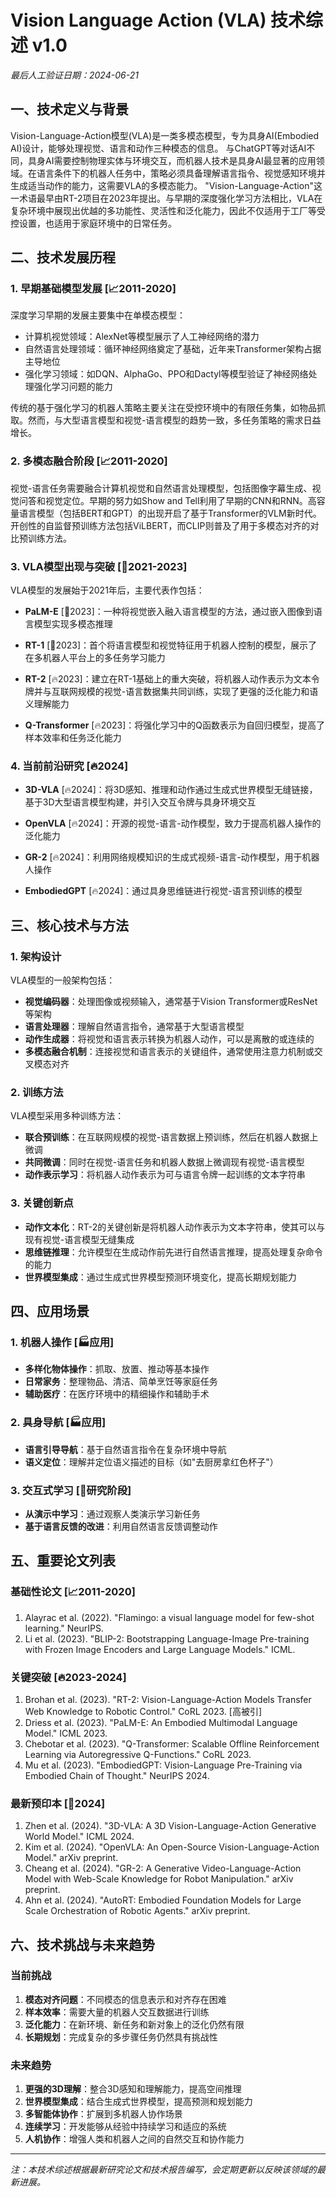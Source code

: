 # Vision Language Action (VLA) 技术综述 v1.0

*最后人工验证日期：2024-06-21*

## 一、技术定义与背景

Vision-Language-Action模型(VLA)是一类多模态模型，专为具身AI(Embodied AI)设计，能够处理视觉、语言和动作三种模态的信息。
与ChatGPT等对话AI不同，具身AI需要控制物理实体与环境交互，而机器人技术是具身AI最显著的应用领域。在语言条件下的机器人任务中，策略必须具备理解语言指令、视觉感知环境并生成适当动作的能力，这需要VLA的多模态能力。
"Vision-Language-Action"这一术语最早由RT-2项目在2023年提出。与早期的深度强化学习方法相比，VLA在复杂环境中展现出优越的多功能性、灵活性和泛化能力，因此不仅适用于工厂等受控设置，也适用于家庭环境中的日常任务。

## 二、技术发展历程

### 1. 早期基础模型发展 [📈2011-2020]

深度学习早期的发展主要集中在单模态模型：
- 计算机视觉领域：AlexNet等模型展示了人工神经网络的潜力
- 自然语言处理领域：循环神经网络奠定了基础，近年来Transformer架构占据主导地位
- 强化学习领域：如DQN、AlphaGo、PPO和Dactyl等模型验证了神经网络处理强化学习问题的能力

传统的基于强化学习的机器人策略主要关注在受控环境中的有限任务集，如物品抓取。然而，与大型语言模型和视觉-语言模型的趋势一致，多任务策略的需求日益增长。

### 2. 多模态融合阶段 [📈2011-2020]

视觉-语言任务需要融合计算机视觉和自然语言处理模型，包括图像字幕生成、视觉问答和视觉定位。早期的努力如Show and Tell利用了早期的CNN和RNN。高容量语言模型（包括BERT和GPT）的出现开启了基于Transformer的VLM新时代。开创性的自监督预训练方法包括ViLBERT，而CLIP则普及了用于多模态对齐的对比预训练方法。

### 3. VLA模型出现与突破 [🚀2021-2023]

VLA模型的发展始于2021年后，主要代表作包括：

- **PaLM-E** [🚀2023]：一种将视觉嵌入融入语言模型的方法，通过嵌入图像到语言模型实现多模态推理
  
- **RT-1** [🚀2023]：首个将语言模型和视觉特征用于机器人控制的模型，展示了在多机器人平台上的多任务学习能力

- **RT-2** [🔥2023]：建立在RT-1基础上的重大突破，将机器人动作表示为文本令牌并与互联网规模的视觉-语言数据集共同训练，实现了更强的泛化能力和语义理解能力

- **Q-Transformer** [🔥2023]：将强化学习中的Q函数表示为自回归模型，提高了样本效率和任务泛化能力

### 4. 当前前沿研究 [🔥2024]

- **3D-VLA** [🔥2024]：将3D感知、推理和动作通过生成式世界模型无缝链接，基于3D大型语言模型构建，并引入交互令牌与具身环境交互

- **OpenVLA** [🔥2024]：开源的视觉-语言-动作模型，致力于提高机器人操作的泛化能力

- **GR-2** [🔥2024]：利用网络规模知识的生成式视频-语言-动作模型，用于机器人操作

- **EmbodiedGPT** [🔥2024]：通过具身思维链进行视觉-语言预训练的模型

## 三、核心技术与方法

### 1. 架构设计

VLA模型的一般架构包括：

- **视觉编码器**：处理图像或视频输入，通常基于Vision Transformer或ResNet等架构
- **语言处理器**：理解自然语言指令，通常基于大型语言模型
- **动作生成器**：将视觉和语言表示转换为机器人动作，可以是离散的或连续的
- **多模态融合机制**：连接视觉和语言表示的关键组件，通常使用注意力机制或交叉模态对齐

### 2. 训练方法

VLA模型采用多种训练方法：

- **联合预训练**：在互联网规模的视觉-语言数据上预训练，然后在机器人数据上微调
- **共同微调**：同时在视觉-语言任务和机器人数据上微调现有视觉-语言模型
- **动作表示学习**：将机器人动作表示为可与语言令牌一起训练的文本字符串

### 3. 关键创新点

- **动作文本化**：RT-2的关键创新是将机器人动作表示为文本字符串，使其可以与现有视觉-语言模型无缝集成
- **思维链推理**：允许模型在生成动作前先进行自然语言推理，提高处理复杂命令的能力
- **世界模型集成**：通过生成式世界模型预测环境变化，提高长期规划能力

## 四、应用场景

### 1. 机器人操作 [🏭应用]

- **多样化物体操作**：抓取、放置、推动等基本操作
- **日常家务**：整理物品、清洁、简单烹饪等家庭任务
- **辅助医疗**：在医疗环境中的精细操作和辅助手术

### 2. 具身导航 [🏭应用]

- **语言引导导航**：基于自然语言指令在复杂环境中导航
- **语义定位**：理解并定位语义描述的目标（如"去厨房拿红色杯子"）

### 3. 交互式学习 [🚀研究阶段]

- **从演示中学习**：通过观察人类演示学习新任务
- **基于语言反馈的改进**：利用自然语言反馈调整动作

## 五、重要论文列表

### 基础性论文 [📈2011-2020]

1. Alayrac et al. (2022). "Flamingo: a visual language model for few-shot learning." NeurIPS.
2. Li et al. (2023). "BLIP-2: Bootstrapping Language-Image Pre-training with Frozen Image Encoders and Large Language Models." ICML.

### 关键突破 [🔥2023-2024]

1. Brohan et al. (2023). "RT-2: Vision-Language-Action Models Transfer Web Knowledge to Robotic Control." CoRL 2023. [高被引]
2. Driess et al. (2023). "PaLM-E: An Embodied Multimodal Language Model." ICML 2023.
3. Chebotar et al. (2023). "Q-Transformer: Scalable Offline Reinforcement Learning via Autoregressive Q-Functions." CoRL 2023.
4. Mu et al. (2023). "EmbodiedGPT: Vision-Language Pre-Training via Embodied Chain of Thought." NeurIPS 2024.

### 最新预印本 [🚀2024]

1. Zhen et al. (2024). "3D-VLA: A 3D Vision-Language-Action Generative World Model." ICML 2024.
2. Kim et al. (2024). "OpenVLA: An Open-Source Vision-Language-Action Model." arXiv preprint.
3. Cheang et al. (2024). "GR-2: A Generative Video-Language-Action Model with Web-Scale Knowledge for Robot Manipulation." arXiv preprint.
4. Ahn et al. (2024). "AutoRT: Embodied Foundation Models for Large Scale Orchestration of Robotic Agents." arXiv preprint.

## 六、技术挑战与未来趋势

### 当前挑战

1. **模态对齐问题**：不同模态的信息表示和对齐存在困难
2. **样本效率**：需要大量的机器人交互数据进行训练
3. **泛化能力**：在新环境、新任务和新对象上的泛化仍然有限
4. **长期规划**：完成复杂的多步骤任务仍然具有挑战性

### 未来趋势

1. **更强的3D理解**：整合3D感知和理解能力，提高空间推理
2. **世界模型集成**：结合生成式世界模型，提高预测和规划能力
3. **多智能体协作**：扩展到多机器人协作场景
4. **连续学习**：开发能够从经验中持续学习和适应的系统
5. **人机协作**：增强人类和机器人之间的自然交互和协作能力

---

*注：本技术综述根据最新研究论文和技术报告编写，会定期更新以反映该领域的最新进展。*
